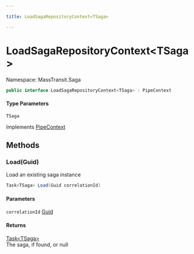 ```yaml
---

title: LoadSagaRepositoryContext<TSaga>

---
```


# LoadSagaRepositoryContext\<TSaga\>

Namespace: MassTransit.Saga

```csharp
public interface LoadSagaRepositoryContext<TSaga> : PipeContext
```

#### Type Parameters

`TSaga`<br/>

Implements [PipeContext](../../masstransit-abstractions/masstransit/pipecontext)

## Methods

### **Load(Guid)**

Load an existing saga instance

```csharp
Task<TSaga> Load(Guid correlationId)
```

#### Parameters

`correlationId` [Guid](https://learn.microsoft.com/en-us/dotnet/api/system.guid)<br/>

#### Returns

[Task\<TSaga\>](https://learn.microsoft.com/en-us/dotnet/api/system.threading.tasks.task-1)<br/>
The saga, if found, or null
